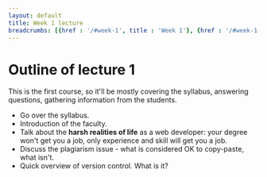 ```yaml
---
layout: default
title: Week 1 lecture
breadcrumbs: [{href : '/#week-1', title : 'Week 1'}, {href : '/#week-1-day-1', title : 'Day 1'}]
---
```


Outline of lecture 1
====================

This is the first course, so it'll be mostly covering the syllabus, answering questions, gathering information from the students.

- Go over the syllabus.
- Introduction of the faculty.
- Talk about the **harsh realities of life** as a web developer: your degree won't get you a job, only experience and skill will get you a job.
- Discuss the plagiarism issue - what is considered OK to copy-paste, what isn't.
- Quick overview of version control. What is it?